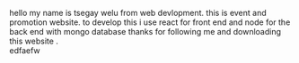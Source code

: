 hello my name is tsegay welu from web devlopment. this is event and promotion website. 
to develop this i use react for front end and  node for the back end with mongo database
thanks for following me and downloading this website .  
edfaefw
